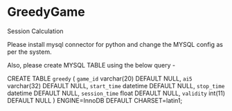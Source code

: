 # GreedyGame
Session Calculation

Please install mysql connector for python and change the MYSQL config as per the system.

Also, please create MYSQL TABLE using the below query -

CREATE TABLE `greedy` (
  `game_id` varchar(20) DEFAULT NULL,
  `ai5` varchar(32) DEFAULT NULL,
  `start_time` datetime DEFAULT NULL,
  `stop_time` datetime DEFAULT NULL,
  `session_time` float DEFAULT NULL,
  `validity` int(11) DEFAULT NULL
) ENGINE=InnoDB DEFAULT CHARSET=latin1;
